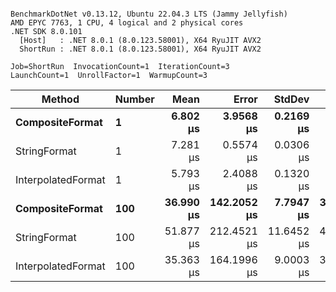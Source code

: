 ```

BenchmarkDotNet v0.13.12, Ubuntu 22.04.3 LTS (Jammy Jellyfish)
AMD EPYC 7763, 1 CPU, 4 logical and 2 physical cores
.NET SDK 8.0.101
  [Host]   : .NET 8.0.1 (8.0.123.58001), X64 RyuJIT AVX2
  ShortRun : .NET 8.0.1 (8.0.123.58001), X64 RyuJIT AVX2

Job=ShortRun  InvocationCount=1  IterationCount=3  
LaunchCount=1  UnrollFactor=1  WarmupCount=3  

```
| Method             | Number | Mean      | Error       | StdDev     | Min       | Max       | Allocated |
|------------------- |------- |----------:|------------:|-----------:|----------:|----------:|----------:|
| **CompositeFormat**    | **1**      |  **6.802 μs** |   **3.9568 μs** |  **0.2169 μs** |  **6.622 μs** |  **7.043 μs** |     **872 B** |
| StringFormat       | 1      |  7.281 μs |   0.5574 μs |  0.0306 μs |  7.254 μs |  7.314 μs |     896 B |
| InterpolatedFormat | 1      |  5.793 μs |   2.4088 μs |  0.1320 μs |  5.650 μs |  5.910 μs |     872 B |
| **CompositeFormat**    | **100**    | **36.990 μs** | **142.2052 μs** |  **7.7947 μs** | **32.281 μs** | **45.987 μs** |   **14336 B** |
| StringFormat       | 100    | 51.877 μs | 212.4521 μs | 11.6452 μs | 44.672 μs | 65.311 μs |   16736 B |
| InterpolatedFormat | 100    | 35.363 μs | 164.1996 μs |  9.0003 μs | 30.147 μs | 45.756 μs |   14336 B |
